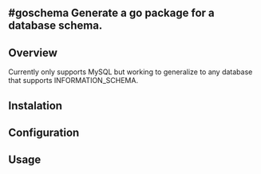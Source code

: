 #goschema
**Generate a go package for a database schema.**
---

## Overview
Currently only supports MySQL but working to generalize to any database that supports INFORMATION_SCHEMA.

## Instalation

## Configuration

## Usage
